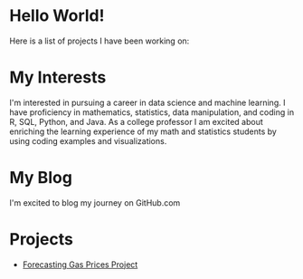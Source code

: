 # Hello World!
Here is a list of projects I have been working on:

# My Interests

I'm interested in pursuing a career in data science and machine learning. I have proficiency in mathematics, statistics, data manipulation, and coding in R, SQL, Python, and Java.  As a college professor I am excited about enriching the learning experience of my math and statistics students by using coding examples and visualizations.

# My Blog

I'm excited to blog my journey on GitHub.com


# Projects
<ul>
<li><a href="https://github.com/Daniel-Freeland/forecasting_tidyverse/blob/main/Forecasting_Gas_Prices_Project.md/">Forecasting Gas Prices Project</a></li>
<ul>
